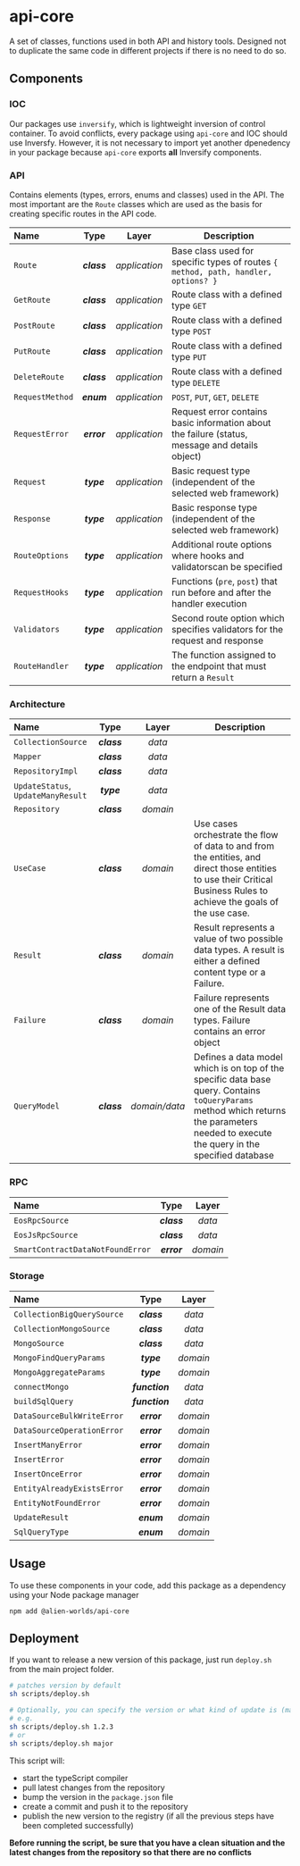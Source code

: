 # api-core

A set of classes, functions used in both API and history tools. Designed not to duplicate the same code in different projects if there is no need to do so.

## Components

### IOC

Our packages use `inversify`, which is lightweight inversion of control container. To avoid conflicts, every package using `api-core` and IOC should use Inversfy. However, it is not necessary to import yet another dpenedency in your package because `api-core` exports **all** Inversify components.

### API

Contains elements (types, errors, enums and classes) used in the API. The most important are the `Route` classes which are used as the basis for creating specific routes in the API code.

| Name            |    Type     |     Layer     | Description                                                                                     |
| :-------------- | :---------: | :-----------: | ----------------------------------------------------------------------------------------------- |
| `Route`         | **_class_** | _application_ | Base class used for specific types of routes `{ method, path, handler, options? }`              |
| `GetRoute`      | **_class_** | _application_ | Route class with a defined type `GET`                                                           |
| `PostRoute`     | **_class_** | _application_ | Route class with a defined type `POST`                                                          |
| `PutRoute`      | **_class_** | _application_ | Route class with a defined type `PUT`                                                           |
| `DeleteRoute`   | **_class_** | _application_ | Route class with a defined type `DELETE`                                                        |
| `RequestMethod` | **_enum_**  | _application_ | `POST`, `PUT`, `GET`, `DELETE`                                                                  |
| `RequestError`  | **_error_** | _application_ | Request error contains basic information about the failure (status, message and details object) |
| `Request`       | **_type_**  | _application_ | Basic request type (independent of the selected web framework)                                  |
| `Response`      | **_type_**  | _application_ | Basic response type (independent of the selected web framework)                                 |
| `RouteOptions`  | **_type_**  | _application_ | Additional route options where hooks and validatorscan be specified                             |
| `RequestHooks`  | **_type_**  | _application_ | Functions (`pre`, `post`) that run before and after the handler execution                       |
| `Validators`    | **_type_**  | _application_ | Second route option which specifies validators for the request and response                     |
| `RouteHandler`  | **_type_**  | _application_ | The function assigned to the endpoint that must return a `Result`                               |

### Architecture

| Name         |    Type     |     Layer     | Description                                                                                                                                                                              |
| :----------- | :---------: | :-----------: | ---------------------------------------------------------------------------------------------------------------------------------------------------------------------------------------- |
| `CollectionSource`    | **_class_** |   _data_    |                     |
| `Mapper`    | **_class_** |   _data_    |                     |
| `RepositoryImpl`    | **_class_** |   _data_    |                     |
| `UpdateStatus`, `UpdateManyResult`    | **_type_** |   _data_    |                     |
| `Repository`    | **_class_** |   _domain_    |                     |
| `UseCase`    | **_class_** |   _domain_    | Use cases orchestrate the flow of data to and from the entities, and direct those entities to use their Critical Business Rules to achieve the goals of the use case.                    |
| `Result`     | **_class_** |   _domain_    | Result represents a value of two possible data types. A result is either a defined content type or a Failure.                                                                            |
| `Failure`    | **_class_** |   _domain_    | Failure represents one of the Result data types. Failure contains an error object                                                                                                        |
| `QueryModel` | **_class_** | _domain/data_ | Defines a data model which is on top of the specific data base query. Contains `toQueryParams` method which returns the parameters needed to execute the query in the specified database |

### RPC

| Name                              |    Type     |  Layer   |
| :-------------------------------- | :---------: | :------: |
| `EosRpcSource`                    | **_class_** |  _data_  |
| `EosJsRpcSource`                  | **_class_** |  _data_  |
| `SmartContractDataNotFoundError`  | **_error_** | _domain_ |

### Storage

| Name                       |      Type      |  Layer   |
| :------------------------- | :------------: | :------: |
| `CollectionBigQuerySource` |  **_class_**   |  _data_  |
| `CollectionMongoSource`    |  **_class_**   |  _data_  |
| `MongoSource`              |  **_class_**   |  _data_  |
| `MongoFindQueryParams`     |   **_type_**   | _domain_ |
| `MongoAggregateParams`     |   **_type_**   | _domain_ |
| `connectMongo`             | **_function_** |  _data_  |
| `buildSqlQuery`            | **_function_** |  _data_  |
| `DataSourceBulkWriteError` |  **_error_**   | _domain_ |
| `DataSourceOperationError` |  **_error_**   | _domain_ |
| `InsertManyError`          |  **_error_**   | _domain_ |
| `InsertError`              |  **_error_**   | _domain_ |
| `InsertOnceError`          |  **_error_**   | _domain_ |
| `EntityAlreadyExistsError` |  **_error_**   | _domain_ |
| `EntityNotFoundError`      |  **_error_**   | _domain_ |
| `UpdateResult`             |   **_enum_**   | _domain_ |
| `SqlQueryType`             |   **_enum_**   | _domain_ |

## Usage

To use these components in your code, add this package as a dependency using your Node package manager

```
npm add @alien-worlds/api-core
```

## Deployment

If you want to release a new version of this package, just run `deploy.sh` from the main project folder.

```sh
# patches version by default
sh scripts/deploy.sh

# Optionally, you can specify the version or what kind of update is (major|minor|patch)
# e.g.
sh scripts/deploy.sh 1.2.3
# or
sh scripts/deploy.sh major

```

This script will:

- start the typeScript compiler
- pull latest changes from the repository
- bump the version in the `package.json` file
- create a commit and push it to the repository
- publish the new version to the registry (if all the previous steps have been completed successfully)

**Before running the script, be sure that you have a clean situation and the latest changes from the repository so that there are no conflicts**
